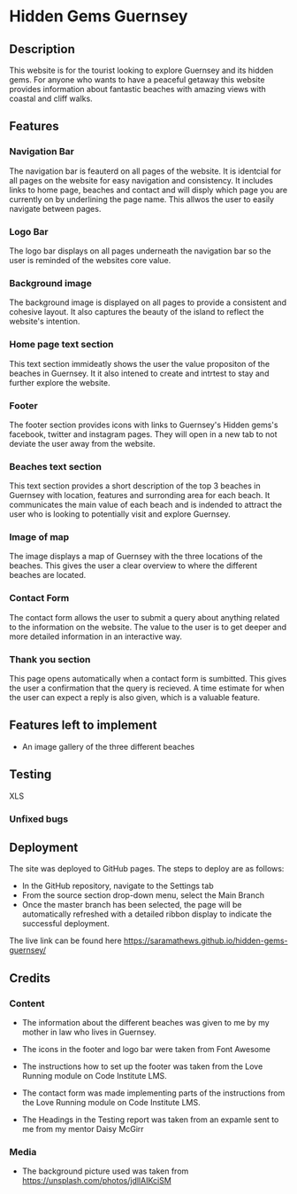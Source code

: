 # Hidden Gems Guernsey
## Description
This website is for the tourist looking to explore Guernsey and its hidden gems. For anyone who wants to have a peaceful getaway this website provides information about fantastic beaches with amazing views with coastal and cliff walks. 
## Features
### Navigation Bar
The navigation bar is feauterd on all pages of the website. It is identcial for all pages on the website for easy navigation and consistency. It includes links to home page, beaches and contact and will disply which page you are currently on by underlining the page name. This allwos the user to easily navigate between pages. 

### Logo Bar
The logo bar displays on all pages underneath the navigation bar so the user is reminded of the websites core value. 

### Background image 
The background image is displayed on all pages to provide a consistent and cohesive layout. It also captures the beauty of the island to reflect the website's intention. 

### Home page text section 
This text section immideatly shows the user the value propositon of the beaches in Guernsey. It it also intened to create and intrtest to stay and further explore the website. 

### Footer 
The footer section provides icons with links to Guernsey's Hidden gems's facebook, twitter and instagram pages. They will open in a new tab to not deviate the user away from the website. 

### Beaches text section 
This text section provides a short description of the top 3 beaches in Guernsey with location, features and surronding area for each beach. It communicates the main value of each beach and is indended to attract the user who is looking to potentially visit and explore Guernsey. 

### Image of map 
The image displays a map of Guernsey with the three locations of the beaches. This gives the user a clear overview to where the different beaches are located. 

### Contact Form 
The contact form allows the user to submit a query about anything related to the information on the website. The value to the user is to get deeper and more detailed information in an interactive way. 

### Thank you section 
This page opens automatically when a contact form is sumbitted. This gives the user a confirmation that the query is recieved. A time estimate for when the user can expect a reply is also given, which is a valuable feature. 

## Features left to implement 
- An image gallery of the three different beaches 

## Testing
XLS

 ### Unfixed bugs

## Deployment 
The site was deployed to GitHub pages. The steps to deploy are as follows:
- In the GitHub repository, navigate to the Settings tab
- From the source section drop-down menu, select the Main Branch
- Once the master branch has been selected, the page will be automatically refreshed with a detailed ribbon display to indicate the successful deployment.

The live link can be found here https://saramathews.github.io/hidden-gems-guernsey/

## Credits 
### Content 
- The information about the different beaches was given to me by my mother in law who lives in Guernsey. 

- The icons in the footer and logo bar were taken from Font Awesome

- The instructions how to set up the footer was taken from the Love Running module on Code Institute LMS. 

- The contact form was made implementing parts of the instructions from the Love Running module on Code Institute LMS.

- The Headings in the Testing report was taken from an expamle sent to me from my mentor Daisy McGirr

### Media 
- The background picture used was taken from https://unsplash.com/photos/jdllAIKciSM
